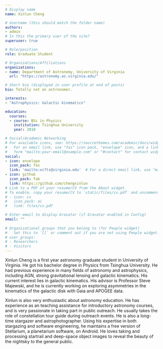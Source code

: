 ```yaml
---
# Display name
name: Xinlun Cheng

# Username (this should match the folder name)
authors:
- admin
# Is this the primary user of the site?
superuser: true

# Role/position
role: Graduate Student

# Organizations/Affiliations
organizations:
- name: Department of Astronomy, University of Virginia
  url: "https://astronomy.as.virginia.edu/"

# Short bio (displayed in user profile at end of posts)
bio: Totally not an astronomer.

interests:
- "Astrophysics: Galactic kinematics"

education:
  courses:
  - course: BSc in Physics
    institution: Tsinghua University
    year: 2018

# Social/Academic Networking
# For available icons, see: https://sourcethemes.com/academic/docs/widgets/#icons
#   For an email link, use "fas" icon pack, "envelope" icon, and a link in the
#   form "mailto:your-email@example.com" or "#contact" for contact widget.
social:
- icon: envelope
  icon_pack: fas
  link: 'mailto:xc7ts@virginia.edu'  # For a direct email link, use "mailto:test@example.org".
- icon: github
  icon_pack: fab
  link: https://github.com/chengxinlun
# Link to a PDF of your resume/CV from the About widget.
# To enable, copy your resume/CV to `static/files/cv.pdf` and uncomment the lines below.  
# - icon: cv
#   icon_pack: ai
#   link: files/cv.pdf

# Enter email to display Gravatar (if Gravatar enabled in Config)
email: ""
  
# Organizational groups that you belong to (for People widget)
#   Set this to `[]` or comment out if you are not using People widget.  
# user_groups:
# - Researchers
# - Visitors
---
```


Xinlun Cheng is a first year astronomy graduate student in University of Virginia. He got his bachelor degree in Physics from Tsinghua University. He had previous experience in many fields of astronomy and astrophysics, including AGN, strong gravitational lensing and galactic kinematics. His current interest lies in galactic kinematics. His advisor is Professor Steve Majewski, and he is currently working on exploring asymmetries in the kinematics of the galactic disk with Gaia and APOGEE data.

Xinlun is also very enthusiastic about astronomy education. He has experience as an teaching assistance for introductory astronomy courses, and is very passionate in taking part in public outreach. He usually takes the role of constellation tour guide during outreach events. He is also a long-time stargazer and astrophotographer. Using his expertise in both stargazing and software engineering, he maintains a free version of Stellarium, a planetarium software, on Android. He loves taking and processing startrail and deep-space object images to reveal the beauty of the nightsky to the general public.
